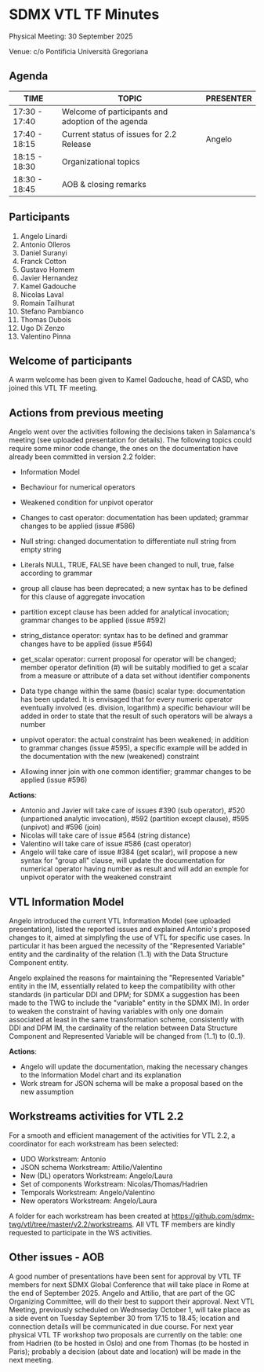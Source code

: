 # SDMX VTL TF Minutes
Physical Meeting: 30 September 2025

Venue: c/o Pontificia Università Gregoriana

## Agenda

|TIME|TOPIC|PRESENTER
|----|-----|------|
|17:30 - 17:40|Welcome of participants and adoption of the agenda|	
|17:40 - 18:15|Current status of issues for 2.2 Release|Angelo
|18:15 - 18:30|Organizational topics|
|18:30 - 18:45|AOB & closing remarks|

## Participants

1.  Angelo Linardi
2.  Antonio Olleros
3.  Daniel Suranyi
4.  Franck Cotton
5.  Gustavo Homem
6.  Javier Hernandez
7.  Kamel Gadouche
8.  Nicolas Laval
9.  Romain Tailhurat
10.  Stefano Pambianco
11.  Thomas Dubois
12.  Ugo Di Zenzo
13.  Valentino Pinna

## Welcome of participants
A warm welcome has been given to Kamel Gadouche, head of CASD, who joined this VTL TF meeting.

## Actions from previous meeting
Angelo went over the activities following the decisions taken in Salamanca's meeting (see uploaded presentation for details). 
The following topics could require some minor code change, the ones on the documentation have already been committed in version 2.2 folder:
- Information Model
- Bechaviour for numerical operators
- Weakened condition for unpivot operator


- Changes to cast operator: documentation has been updated; grammar changes to be applied (issue #586)
- Null string: changed documentation to differentiate null string from empty string
- Literals NULL, TRUE, FALSE have been changed to null, true, false according to grammar
- group all clause has been deprecated; a new syntax has to be defined for this clause of aggregate invocation
- partition except clause has been added for analytical invocation; grammar changes to be applied (issue #592)
- string_distance operator: syntax has to be defined and grammar changes have to be applied (issue #564)
- get_scalar operator: current proposal for operator will be changed; member operator definition (#) will be suitably modified to get a scalar from a measure or attribute of a data set without identifier components
- Data type change within the same (basic) scalar type: documentation has been updated. It is envisaged that for every numeric operator 
eventually involved (es. division, logarithm) a specific behaviour will be added in order to state that the result of such operators will be always a number
- unpivot operator: the actual constraint has been weakened; in addition to grammar changes (issue #595), a specific example will be added in the documentation with the new (weakened) constraint
- Allowing inner join with one common identifier; grammar changes to be applied (issue #596)

**Actions**:
- Antonio and Javier will take care of issues #390 (sub operator), #520 (unpartioned analytic invocation), #592 (partition except clause), #595 (unpivot) and #596 (join)
- Nicolas will take care of issue #564 (string distance)
- Valentino will take care of issue #586 (cast operator)
- Angelo will take care of issue #384 (get scalar), will propose a new syntax for "group all" clause, will update the documentation for numerical operator having number as result and will add an exmple for unpivot operator with the weakened constraint

## VTL Information Model
Angelo introduced the current VTL Information Model (see uploaded presentation), listed the reported issues and explained Antonio's proposed changes to it, aimed at simplyfing the use of VTL for specific use cases. In particular it has been argued the necessity of the "Represented Variable" entity and the cardinality of the relation (1..1) with the Data Structure Component entity.

Angelo explained the reasons for maintaining the "Represented Variable" entity in the IM, essentially related to keep the compatibility with other standards (in particular DDI and DPM; for SDMX a suggestion has been made to the TWG to include the "variable" entity in the SDMX IM). In order to weaken the constraint of having variables with only one domain associated at least in the same transformation scheme, consistently with DDI and DPM IM, the cardinality of the relation between Data Structure Component and Represented Variable will be changed from (1..1) to (0..1).

**Actions**:
- Angelo will update the documentation, making the necessary changes to the Information Model chart and its explanation
- Work stream for JSON schema will be make a proposal based on the new assumption

## Workstreams activities for VTL 2.2
For a smooth and efficient management of the activities for VTL 2.2, a coordinator for each workstream has been selected:

- UDO Workstream: Antonio
- JSON schema Workstream: Attilio/Valentino
- New (DL) operators Workstream: Angelo/Laura
- Set of components Workstream: Nicolas/Thomas/Hadrien
- Temporals Workstream: Angelo/Valentino
- New operators Workstream: Angelo/Laura

A folder for each workstream has been created at https://github.com/sdmx-twg/vtl/tree/master/v2.2/workstreams. All VTL TF members are kindly requested to participate in the WS activities.

## Other issues - AOB
A good number of presentations have been sent for approval by VTL TF members for next SDMX Global Conference that will take place in Rome at the end of September 2025. Angelo and Attilio, that are part of the GC Organizing Committee, will do their best to support their approval.
Next VTL Meeting, previously scheduled on Wednseday October 1, will take place as a side event on Tuesday September 30 from 17.15 to 18.45; location and connection details will be communicated in due course.
For next year physical VTL TF workshop two proposals are currently on the table: one from Hadrien (to be hosted in Oslo) and one from Thomas (to be hosted in Paris); probably a decision (about date and location) will be made in the next meeting.
